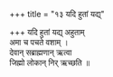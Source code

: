 +++
title = "१३ यदि हुतां यद्य्"

+++
यदि हुतां यद्य् अहुताम्  
अमा च पचते वशाम् ।  
देवान् सब्राह्मणान् ऋत्वा  
जिह्मो लोकान् निर् ऋच्छति ॥